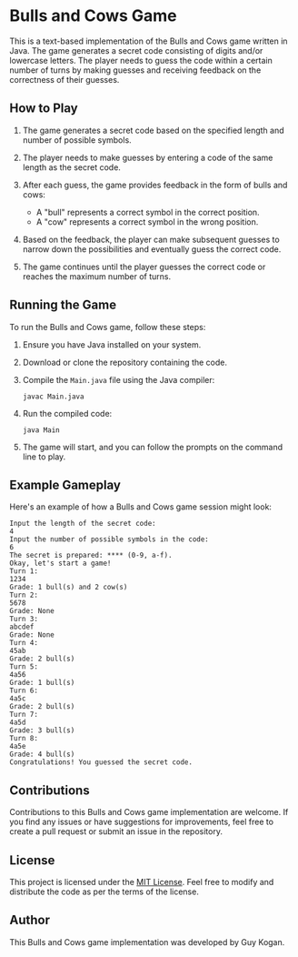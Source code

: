 # Bulls and Cows Game

This is a text-based implementation of the Bulls and Cows game written in Java. The game generates a secret code consisting of digits and/or lowercase letters. The player needs to guess the code within a certain number of turns by making guesses and receiving feedback on the correctness of their guesses.

## How to Play

1. The game generates a secret code based on the specified length and number of possible symbols.

2. The player needs to make guesses by entering a code of the same length as the secret code.

3. After each guess, the game provides feedback in the form of bulls and cows:
   - A "bull" represents a correct symbol in the correct position.
   - A "cow" represents a correct symbol in the wrong position.

4. Based on the feedback, the player can make subsequent guesses to narrow down the possibilities and eventually guess the correct code.

5. The game continues until the player guesses the correct code or reaches the maximum number of turns.

## Running the Game

To run the Bulls and Cows game, follow these steps:

1. Ensure you have Java installed on your system.

2. Download or clone the repository containing the code.

3. Compile the `Main.java` file using the Java compiler:
   ```
   javac Main.java
   ```

4. Run the compiled code:
   ```
   java Main
   ```

5. The game will start, and you can follow the prompts on the command line to play.

## Example Gameplay

Here's an example of how a Bulls and Cows game session might look:

```
Input the length of the secret code:
4
Input the number of possible symbols in the code:
6
The secret is prepared: **** (0-9, a-f).
Okay, let's start a game!
Turn 1:
1234
Grade: 1 bull(s) and 2 cow(s)
Turn 2:
5678
Grade: None
Turn 3:
abcdef
Grade: None
Turn 4:
45ab
Grade: 2 bull(s)
Turn 5:
4a56
Grade: 1 bull(s)
Turn 6:
4a5c
Grade: 2 bull(s)
Turn 7:
4a5d
Grade: 3 bull(s)
Turn 8:
4a5e
Grade: 4 bull(s)
Congratulations! You guessed the secret code.
```

## Contributions

Contributions to this Bulls and Cows game implementation are welcome. If you find any issues or have suggestions for improvements, feel free to create a pull request or submit an issue in the repository.

## License

This project is licensed under the [MIT License](LICENSE). Feel free to modify and distribute the code as per the terms of the license.

## Author

This Bulls and Cows game implementation was developed by Guy Kogan.
